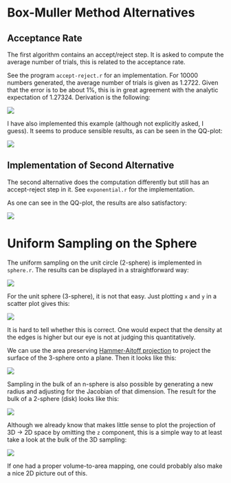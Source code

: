 # Box-Muller Method Alternatives

## Acceptance Rate

The first algorithm contains an accept/reject step. It is asked to compute the
average number of trials, this is related to the acceptance rate.

See the program `accept-reject.r` for an implementation. For 10000 numbers
generated, the average number of trials is given as 1.2722. Given that the
error is to be about 1%, this is in great agreement with the analytic
expectation of 1.27324. Derivation is the following:

![](analytic-part.png)

I have also implemented this example (although not explicitly asked, I guess).
It seems to produce sensible results, as can be seen in the QQ-plot:

![](qqplot1.png)

## Implementation of Second Alternative

The second alternative does the computation differently but still has an
accept-reject step in it. See `exponential.r` for the implementation.

As one can see in the QQ-plot, the results are also satisfactory:

![](qqplot2.png)

# Uniform Sampling on the Sphere

The uniform sampling on the unit circle (2-sphere) is implemented in
`sphere.r`. The results can be displayed in a straightforward way:

![](sphere-1.png)

For the unit sphere (3-sphere), it is not that easy. Just plotting `x` and `y`
in a scatter plot gives this:

![](sphere-2.png)

It is hard to tell whether this is correct. One would expect that the density
at the edges is higher but our eye is not at judging this quantitatively.

We can use the area preserving [Hammer-Aitoff
projection](https://en.wikipedia.org/wiki/Hammer_projection) to project the
surface of the 3-sphere onto a plane. Then it looks like this:

![](sphere-3.png)

Sampling in the bulk of an n-sphere is also possible by generating a new radius
and adjusting for the Jacobian of that dimension. The result for the bulk of a
2-sphere (disk) looks like this:

![](sphere-4.png)

Although we already know that makes little sense to plot the projection of 3D →
2D space by omitting the `z` component, this is a simple way to at least take a
look at the bulk of the 3D sampling:

![](sphere-5.png)

If one had a proper volume-to-area mapping, one could probably also make a nice
2D picture out of this.
